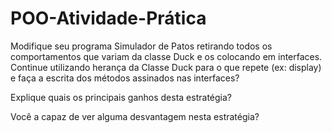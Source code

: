 # POO-Atividade-Prática

Modifique seu programa Simulador de Patos retirando todos os comportamentos que variam da classe Duck e os colocando em interfaces. Continue utilizando herança da Classe Duck para o que repete (ex: display) e faça a escrita dos métodos assinados nas interfaces?

Explique quais os principais ganhos desta estratégia?

Você a capaz de ver alguma desvantagem nesta estratégia?
